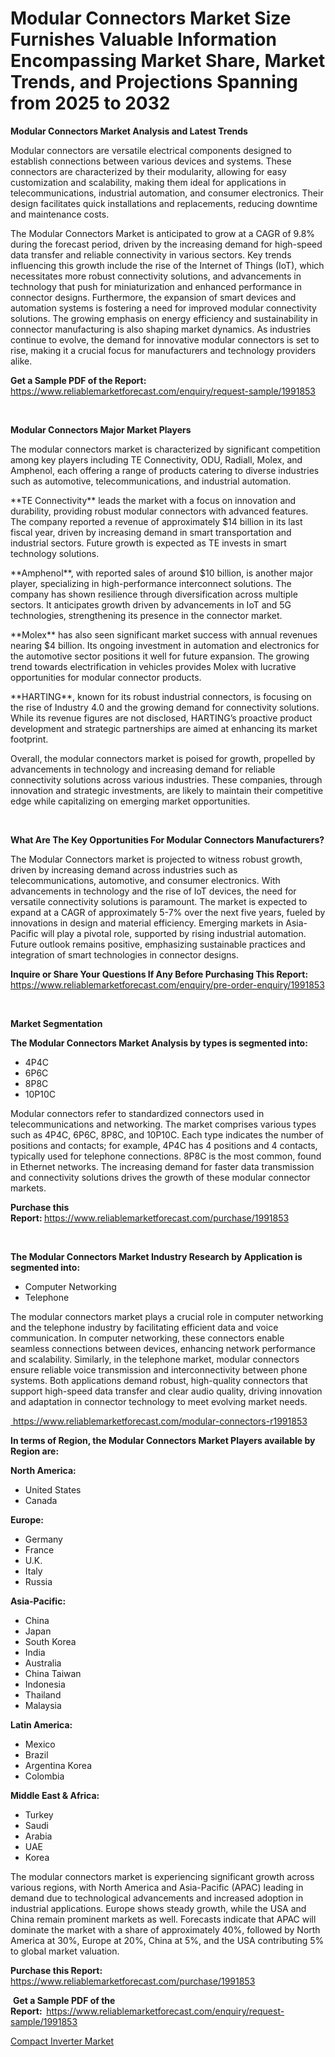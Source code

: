 <p><h1>Modular Connectors Market Size Furnishes Valuable Information Encompassing Market Share, Market Trends, and Projections Spanning from 2025 to 2032</h1></p><p><strong>Modular Connectors Market Analysis and Latest Trends</strong></p>
<p><p>Modular connectors are versatile electrical components designed to establish connections between various devices and systems. These connectors are characterized by their modularity, allowing for easy customization and scalability, making them ideal for applications in telecommunications, industrial automation, and consumer electronics. Their design facilitates quick installations and replacements, reducing downtime and maintenance costs.</p><p>The Modular Connectors Market is anticipated to grow at a CAGR of 9.8% during the forecast period, driven by the increasing demand for high-speed data transfer and reliable connectivity in various sectors. Key trends influencing this growth include the rise of the Internet of Things (IoT), which necessitates more robust connectivity solutions, and advancements in technology that push for miniaturization and enhanced performance in connector designs. Furthermore, the expansion of smart devices and automation systems is fostering a need for improved modular connectivity solutions. The growing emphasis on energy efficiency and sustainability in connector manufacturing is also shaping market dynamics. As industries continue to evolve, the demand for innovative modular connectors is set to rise, making it a crucial focus for manufacturers and technology providers alike.</p></p>
<p><strong>Get a Sample PDF of the Report:&nbsp;</strong> <a href="https://www.reliablemarketforecast.com/enquiry/request-sample/1991853?utm_campaign=1900&utm_medium=2&utm_source=Github&utm_content=ia&utm_term=10022025&utm_id=modular-connectors">https://www.reliablemarketforecast.com/enquiry/request-sample/1991853</a></p>
<p>&nbsp;</p>
<p><strong>Modular Connectors Major Market Players</strong></p>
<p><p>The modular connectors market is characterized by significant competition among key players including TE Connectivity, ODU, Radiall, Molex, and Amphenol, each offering a range of products catering to diverse industries such as automotive, telecommunications, and industrial automation.</p><p>**TE Connectivity** leads the market with a focus on innovation and durability, providing robust modular connectors with advanced features. The company reported a revenue of approximately $14 billion in its last fiscal year, driven by increasing demand in smart transportation and industrial sectors. Future growth is expected as TE invests in smart technology solutions.</p><p>**Amphenol**, with reported sales of around $10 billion, is another major player, specializing in high-performance interconnect solutions. The company has shown resilience through diversification across multiple sectors. It anticipates growth driven by advancements in IoT and 5G technologies, strengthening its presence in the connector market.</p><p>**Molex** has also seen significant market success with annual revenues nearing $4 billion. Its ongoing investment in automation and electronics for the automotive sector positions it well for future expansion. The growing trend towards electrification in vehicles provides Molex with lucrative opportunities for modular connector products.</p><p>**HARTING**, known for its robust industrial connectors, is focusing on the rise of Industry 4.0 and the growing demand for connectivity solutions. While its revenue figures are not disclosed, HARTING’s proactive product development and strategic partnerships are aimed at enhancing its market footprint.</p><p>Overall, the modular connectors market is poised for growth, propelled by advancements in technology and increasing demand for reliable connectivity solutions across various industries. These companies, through innovation and strategic investments, are likely to maintain their competitive edge while capitalizing on emerging market opportunities.</p></p>
<p>&nbsp;</p>
<p><strong>What Are The Key Opportunities For Modular Connectors Manufacturers?</strong></p>
<p><p>The Modular Connectors market is projected to witness robust growth, driven by increasing demand across industries such as telecommunications, automotive, and consumer electronics. With advancements in technology and the rise of IoT devices, the need for versatile connectivity solutions is paramount. The market is expected to expand at a CAGR of approximately 5-7% over the next five years, fueled by innovations in design and material efficiency. Emerging markets in Asia-Pacific will play a pivotal role, supported by rising industrial automation. Future outlook remains positive, emphasizing sustainable practices and integration of smart technologies in connector designs.</p></p>
<p><strong>Inquire or Share Your Questions If Any Before Purchasing This Report:</strong> <a href="https://www.reliablemarketforecast.com/enquiry/pre-order-enquiry/1991853?utm_campaign=1900&utm_medium=2&utm_source=Github&utm_content=ia&utm_term=10022025&utm_id=modular-connectors">https://www.reliablemarketforecast.com/enquiry/pre-order-enquiry/1991853</a></p>
<p>&nbsp;</p>
<p><strong>Market Segmentation</strong></p>
<p><strong>The Modular Connectors Market Analysis by types is segmented into:</strong></p>
<p><ul><li>4P4C</li><li>6P6C</li><li>8P8C</li><li>10P10C</li></ul></p>
<p><p>Modular connectors refer to standardized connectors used in telecommunications and networking. The market comprises various types such as 4P4C, 6P6C, 8P8C, and 10P10C. Each type indicates the number of positions and contacts; for example, 4P4C has 4 positions and 4 contacts, typically used for telephone connections. 8P8C is the most common, found in Ethernet networks. The increasing demand for faster data transmission and connectivity solutions drives the growth of these modular connector markets.</p></p>
<p><strong>Purchase this Report:&nbsp;</strong><a href="https://www.reliablemarketforecast.com/purchase/1991853?utm_campaign=1900&utm_medium=2&utm_source=Github&utm_content=ia&utm_term=10022025&utm_id=modular-connectors">https://www.reliablemarketforecast.com/purchase/1991853</a></p>
<p>&nbsp;</p>
<p><strong>The Modular Connectors Market Industry Research by Application is segmented into:</strong></p>
<p><ul><li>Computer Networking</li><li>Telephone</li></ul></p>
<p><p>The modular connectors market plays a crucial role in computer networking and the telephone industry by facilitating efficient data and voice communication. In computer networking, these connectors enable seamless connections between devices, enhancing network performance and scalability. Similarly, in the telephone market, modular connectors ensure reliable voice transmission and interconnectivity between phone systems. Both applications demand robust, high-quality connectors that support high-speed data transfer and clear audio quality, driving innovation and adaptation in connector technology to meet evolving market needs.</p></p>
<p><a href="https://www.reliablemarketforecast.com/modular-connectors-r1991853?utm_campaign=1900&utm_medium=2&utm_source=Github&utm_content=ia&utm_term=10022025&utm_id=modular-connectors">&nbsp;https://www.reliablemarketforecast.com/modular-connectors-r1991853</a></p>
<p><strong>In terms of Region, the Modular Connectors Market Players available by Region are:</strong></p>
<p>
    <p> <strong> North America: </strong>
        <ul>
            <li>United States</li>
            <li>Canada</li>
        </ul>
        </p> 
    <p> <strong> Europe: </strong>
        <ul>
            <li>Germany</li>
            <li>France</li>
            <li>U.K.</li>
            <li>Italy</li>
            <li>Russia</li>
        </ul>
        </p> 
    <p> <strong> Asia-Pacific: </strong>
        <ul>
            <li>China</li>
            <li>Japan</li>
            <li>South Korea</li>
            <li>India</li>
            <li>Australia</li>
            <li>China Taiwan</li>
            <li>Indonesia</li>
            <li>Thailand</li>
            <li>Malaysia</li>
        </ul>
        </p> 
    <p> <strong> Latin America: </strong>
        <ul>
            <li>Mexico</li>
            <li>Brazil</li>
            <li>Argentina Korea</li>
            <li>Colombia</li>
        </ul>
        </p> 
    <p> <strong> Middle East & Africa: </strong>
        <ul>
            <li>Turkey</li>
            <li>Saudi</li>
            <li>Arabia</li>
            <li>UAE</li>
            <li>Korea</li>
        </ul>
    </p>
    </p>
<p><p>The modular connectors market is experiencing significant growth across various regions, with North America and Asia-Pacific (APAC) leading in demand due to technological advancements and increased adoption in industrial applications. Europe shows steady growth, while the USA and China remain prominent markets as well. Forecasts indicate that APAC will dominate the market with a share of approximately 40%, followed by North America at 30%, Europe at 20%, China at 5%, and the USA contributing 5% to global market valuation.</p></p>
<p><strong>Purchase this Report: </strong><a href="https://www.reliablemarketforecast.com/purchase/1991853?utm_campaign=1900&utm_medium=2&utm_source=Github&utm_content=ia&utm_term=10022025&utm_id=modular-connectors">https://www.reliablemarketforecast.com/purchase/1991853</a></p>
<p>&nbsp;<strong>Get a Sample PDF of the Report:&nbsp;&nbsp;</strong><a href="https://www.reliablemarketforecast.com/enquiry/request-sample/1991853?utm_campaign=1900&utm_medium=2&utm_source=Github&utm_content=ia&utm_term=10022025&utm_id=modular-connectors">https://www.reliablemarketforecast.com/enquiry/request-sample/1991853</a></p>
<p><strong></strong></p>
<p><p><a href="https://github.com/santosh758595/Market-Research-Report-List-7/blob/main/compact-inverter-market.md?utm_campaign=1900&utm_medium=2&utm_source=Github&utm_content=ia&utm_term=10022025&utm_id=modular-connectors">Compact Inverter Market</a></p></p>